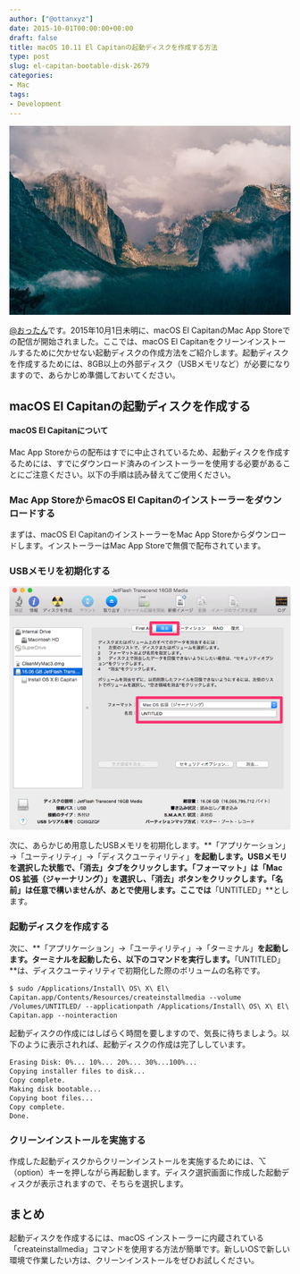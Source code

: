 ```yaml
---
author: ["@ottanxyz"]
date: 2015-10-01T00:00:00+00:00
draft: false
title: macOS 10.11 El Capitanの起動ディスクを作成する方法
type: post
slug: el-capitan-bootable-disk-2679
categories:
- Mac
tags:
- Development
---
```


![](151001-560d326d553bd.jpg)






[@おったん](https://twitter.com/ottanxyz)です。2015年10月1日未明に、macOS El CapitanのMac App Storeでの配信が開始されました。ここでは、macOS El Capitanをクリーンインストールするために欠かせない起動ディスクの作成方法をご紹介します。起動ディスクを作成するためには、8GB以上の外部ディスク（USBメモリなど）が必要になりますので、あらかじめ準備しておいてください。





## macOS El Capitanの起動ディスクを作成する








#### macOS El Capitanについて




Mac App Storeからの配布はすでに中止されているため、起動ディスクを作成するためには、すでにダウンロード済みのインストーラーを使用する必要があることにご注意ください。以下の手順は読み替えてご使用ください。








### Mac App StoreからmacOS El Capitanのインストーラーをダウンロードする





まずは、macOS El CapitanのインストーラーをMac App Storeからダウンロードします。インストーラーはMac App Storeで無償で配布されています。





### USBメモリを初期化する





![](151004-561090195c83c.png)






次に、あらかじめ用意したUSBメモリを初期化します。**「アプリケーション」→「ユーティリティ」→「ディスクユーティリティ」**を起動します。USBメモリを選択した状態で、「消去」タブをクリックします。「フォーマット」は「Mac OS 拡張（ジャーナリング）」を選択し、「消去」ボタンをクリックします。「名前」は任意で構いませんが、あとで使用します。ここでは**「UNTITLED」**とします。





### 起動ディスクを作成する





次に、**「アプリケーション」→「ユーティリティ」→「ターミナル」**を起動します。ターミナルを起動したら、以下のコマンドを実行します。**「UNTITLED」**は、ディスクユーティリティで初期化した際のボリュームの名称です。




    
    $ sudo /Applications/Install\ OS\ X\ El\ Capitan.app/Contents/Resources/createinstallmedia --volume /Volumes/UNTITLED/ --applicationpath /Applications/Install\ OS\ X\ El\ Capitan.app --nointeraction





起動ディスクの作成にはしばらく時間を要しますので、気長に待ちましよう。以下のように表示されれば、起動ディスクの作成は完了ししています。




    
    Erasing Disk: 0%... 10%... 20%... 30%...100%...
    Copying installer files to disk...
    Copy complete.
    Making disk bootable...
    Copying boot files...
    Copy complete.
    Done.





### クリーンインストールを実施する





作成した起動ディスクからクリーンインストールを実施するためには、⌥（option）キーを押しながら再起動します。ディスク選択画面に作成した起動ディスクが表示されますので、そちらを選択します。





## まとめ





起動ディスクを作成するには、macOS インストーラーに内蔵されている「createinstallmedia」コマンドを使用する方法が簡単です。新しいOSで新しい環境で作業したい方は、クリーンインストールをぜひお試しください。

